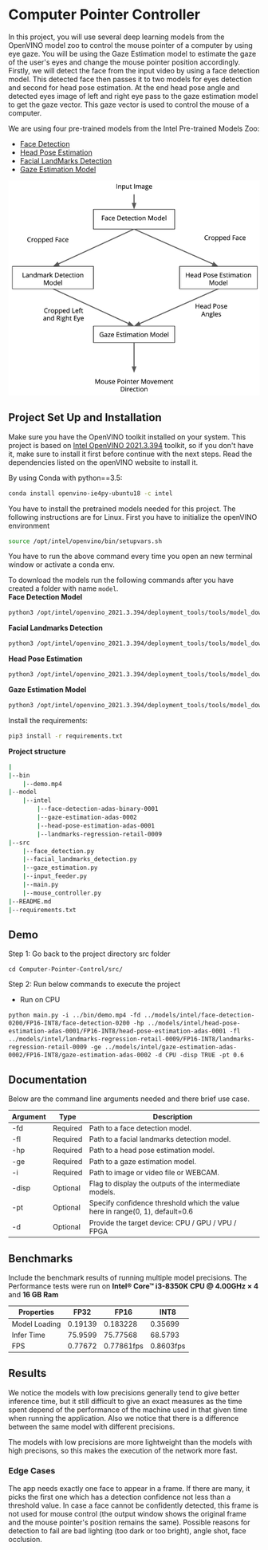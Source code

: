 # Computer Pointer Controller

In this project, you will use several deep learning models from the OpenVINO model zoo to control the mouse pointer of a computer by using eye gaze. You will be using the Gaze Estimation model to estimate the gaze of the user's eyes and change the mouse pointer position accordingly.</br>
Firstly, we will detect the face from the input video by using a face detection model. This detected face then passes it to two models for eyes detection and second for head pose estimation. At the end head pose angle and detected eyes image of left and right eye pass to the gaze estimation model to get the gaze vector. This gaze vector is used to control the mouse of a computer.

We are using four pre-trained models from the Intel Pre-trained Models Zoo:
* [Face Detection](https://docs.openvinotoolkit.org/latest/omz_models_intel_face_detection_adas_binary_0001_description_face_detection_adas_binary_0001.html)
* [Head Pose Estimation](https://docs.openvinotoolkit.org/latest/omz_models_intel_head_pose_estimation_adas_0001_description_head_pose_estimation_adas_0001.html)
* [Facial LandMarks Detection](https://docs.openvinotoolkit.org/latest/omz_models_intel_landmarks_regression_retail_0009_description_landmarks_regression_retail_0009.html)
* [Gaze Estimation Model](https://docs.openvinotoolkit.org/latest/omz_models_intel_gaze_estimation_adas_0002_description_gaze_estimation_adas_0002.html)

![pipline](./bin/pipeline.png)

## Project Set Up and Installation
Make sure you have the OpenVINO toolkit installed on your system. This project is based on [Intel OpenVINO 2021.3.394](https://docs.openvinotoolkit.org/latest/index.html) toolkit, so if you don't have it, make sure to install it first before continue with the next steps. Read the dependencies listed on the openVINO website to install it.

By using Conda with python==3.5:

```bash
conda install openvino-ie4py-ubuntu18 -c intel
```

You have to install the pretrained models needed for this project. The following instructions are for Linux.
First you have to initialize the openVINO environment
```bash
source /opt/intel/openvino/bin/setupvars.sh
```

You have to run the above command every time you open an new terminal window or activate a conda env.

To download the models run the following commands after you have created a folder with name `model`.</br>
**Face Detection Model**
```bash
python3 /opt/intel/openvino_2021.3.394/deployment_tools/tools/model_downloader/downloader.py --name face-detection-0200 --output_dir Computer-Pointer-Control/models
```
**Facial Landmarks Detection**
```bash
python3 /opt/intel/openvino_2021.3.394/deployment_tools/tools/model_downloader/downloader.py --name landmarks-regression-retail-0009 --output_dir Computer-Pointer-Control/models
```
**Head Pose Estimation**
```bash
python3 /opt/intel/openvino_2021.3.394/deployment_tools/tools/model_downloader/downloader.py --name head-pose-estimation-adas-0001 --output_dir Computer-Pointer-Control/models
```
**Gaze Estimation Model**
```bash
python3 /opt/intel/openvino_2021.3.394/deployment_tools/tools/model_downloader/downloader.py --name gaze-estimation-adas-0002 --output_dir Computer-Pointer-Control/models
```

Install the requirements:
```bash
pip3 install -r requirements.txt
```

**Project structure**
```bash
|
|--bin
    |--demo.mp4
|--model
    |--intel
        |--face-detection-adas-binary-0001
        |--gaze-estimation-adas-0002
        |--head-pose-estimation-adas-0001
        |--landmarks-regression-retail-0009
|--src
    |--face_detection.py
    |--facial_landmarks_detection.py
    |--gaze_estimation.py
    |--input_feeder.py
    |--main.py
    |--mouse_controller.py
|--README.md
|--requirements.txt
```


## Demo
Step 1:  Go back to the project directory src folder
 
 ```
cd Computer-Pointer-Control/src/
```
Step 2: Run below commands to execute the project
 * Run on CPU
 ```
python main.py -i ../bin/demo.mp4 -fd ../models/intel/face-detection-0200/FP16-INT8/face-detection-0200 -hp ../models/intel/head-pose-estimation-adas-0001/FP16-INT8/head-pose-estimation-adas-0001 -fl ../models/intel/landmarks-regression-retail-0009/FP16-INT8/landmarks-regression-retail-0009 -ge ../models/intel/gaze-estimation-adas-0002/FP16-INT8/gaze-estimation-adas-0002 -d CPU -disp TRUE -pt 0.6

```
## Documentation
Below are the command line arguments needed and there brief use case.

Argument|Type|Description
| ------------- | ------------- | -------------
-fd | Required | Path to a face detection model.
-fl | Required | Path to a facial landmarks detection model.
-hp| Required | Path to a head pose estimation model.
-ge| Required | Path to a gaze estimation model.
-i| Required | Path to image or video file or WEBCAM.
-disp| Optional | Flag to display the outputs of the intermediate models.
-pt | Optional | Specify confidence threshold which the value here in range(0, 1), default=0.6
-d | Optional | Provide the target device: CPU / GPU / VPU / FPGA


## Benchmarks
Include the benchmark results of running multiple model precisions. 
 The Performance tests were run on **Intel® Core™ i3-8350K CPU @ 4.00GHz × 4** and **16 GB Ram**


| Properties  | FP32        | FP16        | INT8        |
| ------------| ----------- | ----------- | ----------- |
|Model Loading| 0.19139     | 0.183228    | 0.35699     |
|Infer Time   | 75.9599     | 75.77568    | 68.5793     |
|FPS          | 0.77672     | 0.77861fps  | 0.8603fps   |


## Results
We notice the models with low precisions generally tend to give better inference time, but it still difficult to give an exact measures as the time spent depend of the performance of the machine used in that given time when running the application. Also we notice that there is a difference between the same model with different precisions.

The models with low precisions are more lightweight than the models with high precisons, so this makes the execution of the network more fast.

### Edge Cases
The app needs exactly one face to appear in a frame. If there are many, it picks the first one which has a detection confidence not less than a threshold value. In case a face cannot be confidently detected, this frame is not used for mouse control (the output window shows the original frame and the mouse pointer's position remains the same). Possible reasons for detection to fail are bad lighting (too dark or too bright), angle shot, face occlusion. 
